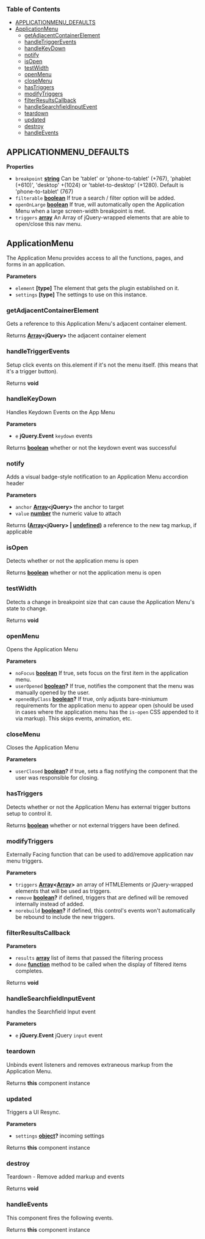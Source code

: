 <!-- Generated by documentation.js. Update this documentation by updating the source code. -->

### Table of Contents

-   [APPLICATIONMENU_DEFAULTS](#applicationmenu_defaults)
-   [ApplicationMenu](#applicationmenu)
    -   [getAdjacentContainerElement](#getadjacentcontainerelement)
    -   [handleTriggerEvents](#handletriggerevents)
    -   [handleKeyDown](#handlekeydown)
    -   [notify](#notify)
    -   [isOpen](#isopen)
    -   [testWidth](#testwidth)
    -   [openMenu](#openmenu)
    -   [closeMenu](#closemenu)
    -   [hasTriggers](#hastriggers)
    -   [modifyTriggers](#modifytriggers)
    -   [filterResultsCallback](#filterresultscallback)
    -   [handleSearchfieldInputEvent](#handlesearchfieldinputevent)
    -   [teardown](#teardown)
    -   [updated](#updated)
    -   [destroy](#destroy)
    -   [handleEvents](#handleevents)

## APPLICATIONMENU_DEFAULTS

**Properties**

-   `breakpoint` **[string](https://developer.mozilla.org/docs/Web/JavaScript/Reference/Global_Objects/String)** Can be 'tablet' or 'phone-to-tablet' (+767), 'phablet (+610)',
    'desktop' +(1024) or 'tablet-to-desktop' (+1280). Default is 'phone-to-tablet' (767)
-   `filterable` **[boolean](https://developer.mozilla.org/docs/Web/JavaScript/Reference/Global_Objects/Boolean)** If true a search / filter option will be added.
-   `openOnLarge` **[boolean](https://developer.mozilla.org/docs/Web/JavaScript/Reference/Global_Objects/Boolean)** If true, will automatically open the Application Menu when a
    large screen-width breakpoint is met.
-   `triggers` **[array](https://developer.mozilla.org/docs/Web/JavaScript/Reference/Global_Objects/Array)** An Array of jQuery-wrapped elements that are able to open/close
    this nav menu.

## ApplicationMenu

The Application Menu provides access to all the functions, pages, and forms in an application.

**Parameters**

-   `element` **\[type]** The element that gets the plugin established on it.
-   `settings` **\[type]** The settings to use on this instance.

### getAdjacentContainerElement

Gets a reference to this Application Menu's adjacent container element.

Returns **[Array](https://developer.mozilla.org/docs/Web/JavaScript/Reference/Global_Objects/Array)&lt;jQuery>** the adjacent container element

### handleTriggerEvents

Setup click events on this.element if it's not the menu itself.
(this means that it's a trigger button).

Returns **void** 

### handleKeyDown

Handles Keydown Events on the App Menu

**Parameters**

-   `e` **jQuery.Event** `keydown` events

Returns **[boolean](https://developer.mozilla.org/docs/Web/JavaScript/Reference/Global_Objects/Boolean)** whether or not the keydown event was successful

### notify

Adds a visual badge-style notification to an Application Menu accordion header

**Parameters**

-   `anchor` **[Array](https://developer.mozilla.org/docs/Web/JavaScript/Reference/Global_Objects/Array)&lt;jQuery>** the anchor to target
-   `value` **[number](https://developer.mozilla.org/docs/Web/JavaScript/Reference/Global_Objects/Number)** the numeric value to attach

Returns **([Array](https://developer.mozilla.org/docs/Web/JavaScript/Reference/Global_Objects/Array)&lt;jQuery> | [undefined](https://developer.mozilla.org/docs/Web/JavaScript/Reference/Global_Objects/undefined))** a reference to the new tag markup, if applicable

### isOpen

Detects whether or not the application menu is open

Returns **[boolean](https://developer.mozilla.org/docs/Web/JavaScript/Reference/Global_Objects/Boolean)** whether or not the application menu is open

### testWidth

Detects a change in breakpoint size that can cause the Application Menu's state to change.

Returns **void** 

### openMenu

Opens the Application Menu

**Parameters**

-   `noFocus` **[boolean](https://developer.mozilla.org/docs/Web/JavaScript/Reference/Global_Objects/Boolean)** If true, sets focus on the first item in the application menu.
-   `userOpened` **[boolean](https://developer.mozilla.org/docs/Web/JavaScript/Reference/Global_Objects/Boolean)?** If true, notifies the component that the menu was
     manually opened by the user.
-   `openedByClass` **[boolean](https://developer.mozilla.org/docs/Web/JavaScript/Reference/Global_Objects/Boolean)?** If true, only adjusts bare-miniumum requirements
     for the application menu to appear open (should be used in cases where the application
     menu has the `is-open` CSS appended to it via markup).  This skips events, animation, etc.

### closeMenu

Closes the Application Menu

**Parameters**

-   `userClosed` **[boolean](https://developer.mozilla.org/docs/Web/JavaScript/Reference/Global_Objects/Boolean)?** if true, sets a flag notifying the component
     that the user was responsible for closing.

### hasTriggers

Detects whether or not the Application Menu has external trigger buttons setup to control it.

Returns **[boolean](https://developer.mozilla.org/docs/Web/JavaScript/Reference/Global_Objects/Boolean)** whether or not external triggers have been defined.

### modifyTriggers

Externally Facing function that can be used to add/remove application nav menu triggers.

**Parameters**

-   `triggers` **[Array](https://developer.mozilla.org/docs/Web/JavaScript/Reference/Global_Objects/Array)&lt;[Array](https://developer.mozilla.org/docs/Web/JavaScript/Reference/Global_Objects/Array)>** an array of HTMLElements or jQuery-wrapped elements that
     will be used as triggers.
-   `remove` **[boolean](https://developer.mozilla.org/docs/Web/JavaScript/Reference/Global_Objects/Boolean)?** if defined, triggers that are defined will be removed
     internally instead of added.
-   `norebuild` **[boolean](https://developer.mozilla.org/docs/Web/JavaScript/Reference/Global_Objects/Boolean)?** if defined, this control's events won't automatically
     be rebound to include the new triggers.

### filterResultsCallback

**Parameters**

-   `results` **[array](https://developer.mozilla.org/docs/Web/JavaScript/Reference/Global_Objects/Array)** list of items that passed the filtering process
-   `done` **[function](https://developer.mozilla.org/docs/Web/JavaScript/Reference/Statements/function)** method to be called when the display of filtered items completes.

Returns **void** 

### handleSearchfieldInputEvent

handles the Searchfield Input event

**Parameters**

-   `e` **jQuery.Event** jQuery `input` event

### teardown

Unbinds event listeners and removes extraneous markup from the Application Menu.

Returns **this** component instance

### updated

Triggers a UI Resync.

**Parameters**

-   `settings` **[object](https://developer.mozilla.org/docs/Web/JavaScript/Reference/Global_Objects/Object)?** incoming settings

Returns **this** component instance

### destroy

Teardown - Remove added markup and events

Returns **void** 

### handleEvents

This component fires the following events.

Returns **this** component instance
